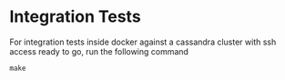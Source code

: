 # Integration Tests

For integration tests inside docker against a cassandra cluster with ssh access ready to go, run the following command

    make


